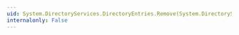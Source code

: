 ```yaml
---
uid: System.DirectoryServices.DirectoryEntries.Remove(System.DirectoryServices.DirectoryEntry)
internalonly: False
---
```

